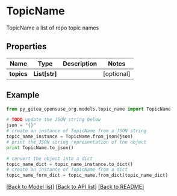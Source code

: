 # TopicName

TopicName a list of repo topic names

## Properties
Name | Type | Description | Notes
------------ | ------------- | ------------- | -------------
**topics** | **List[str]** |  | [optional] 

## Example

```python
from py_gitea_opensuse_org.models.topic_name import TopicName

# TODO update the JSON string below
json = "{}"
# create an instance of TopicName from a JSON string
topic_name_instance = TopicName.from_json(json)
# print the JSON string representation of the object
print TopicName.to_json()

# convert the object into a dict
topic_name_dict = topic_name_instance.to_dict()
# create an instance of TopicName from a dict
topic_name_form_dict = topic_name.from_dict(topic_name_dict)
```
[[Back to Model list]](../README.md#documentation-for-models) [[Back to API list]](../README.md#documentation-for-api-endpoints) [[Back to README]](../README.md)


